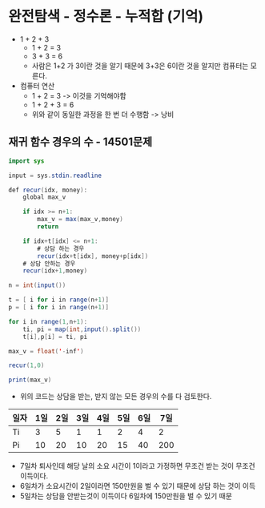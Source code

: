 # 완전탐색 - 정수론 - 누적합 (기억)

- 1 + 2 + 3
    - 1 + 2 = 3
    - 3 + 3 = 6
    - 사람은 1+2 가 3이란 것을 알기 때문에 3+3은 6이란 것을 알지만 컴퓨터는 모른다.
- 컴퓨터 연산
    - 1 + 2 = 3 -> 이것을 기억해야함
    - 1 + 2 + 3 = 6
    - 위와 같이 동일한 과정을 한 번 더 수행함 -> 낭비 

## 재귀 함수 경우의 수 - 14501문제
```Java
import sys

input = sys.stdin.readline

def recur(idx, money):
    global max_v

    if idx >= n+1:
        max_v = max(max_v,money)
        return

    if idx+t[idx] <= n+1:
        # 상담 하는 경우
        recur(idx+t[idx], money+p[idx])
    # 상담 안하는 경우
    recur(idx+1,money)

n = int(input())

t = [ i for i in range(n+1)]
p = [ i for i in range(n+1)]

for i in range(1,n+1):
    ti, pi = map(int,input().split())
    t[i],p[i] = ti, pi

max_v = float('-inf')

recur(1,0)

print(max_v)
```
- 위의 코드는 상담을 받는, 받지 않는 모든 경우의 수를 다 검토한다.


| 일자 | 1일  | 2일  | 3일  | 4일  | 5일  | 6일  | 7일  |
|------|------|------|------|------|------|------|------|
| Ti   | 3    | 5    | 1    | 1    | 2    | 4    | 2    |
| Pi   | 10   | 20   | 10   | 20   | 15   | 40   | 200  |
- 7일차 퇴사인데 해당 날의 소요 시간이 1이라고 가정하면 무조건 받는 것이 무조건 이득이다.
- 6일차가 소요시간이 2일이라면 150만원을 벌 수 있기 때문에 상담 하는 것이 이득
- 5일차는 상담을 안받는것이 이득이다 6일차에 150만원을 벌 수 있기 때문